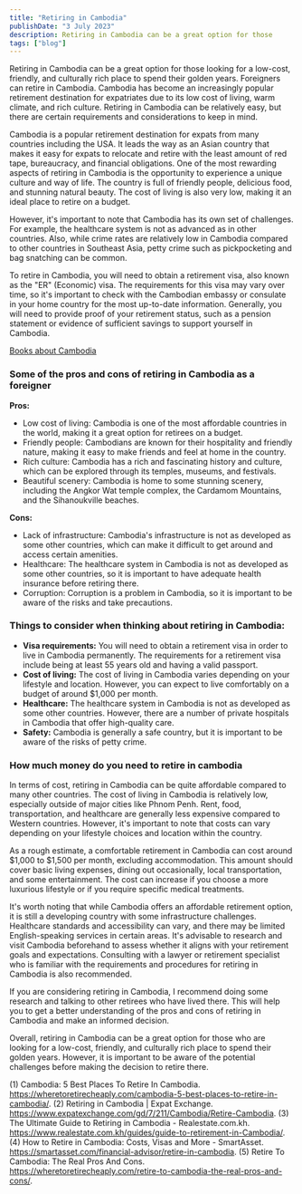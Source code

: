 ```yaml
---
title: "Retiring in Cambodia"
publishDate: "3 July 2023"
description: Retiring in Cambodia can be a great option for those
tags: ["blog"]
---
```


Retiring in Cambodia can be a great option for those looking for a low-cost, friendly, and culturally rich place to spend their golden years. Foreigners can retire in Cambodia. Cambodia has become an increasingly popular retirement destination for expatriates due to its low cost of living, warm climate, and rich culture. Retiring in Cambodia can be relatively easy, but there are certain requirements and considerations to keep in mind.

Cambodia is a popular retirement destination for expats from many countries including the USA. It leads the way as an Asian country that makes it easy for expats to relocate and retire with the least amount of red tape, bureaucracy, and financial obligations. One of the most rewarding aspects of retiring in Cambodia is the opportunity to experience a unique culture and way of life. The country is full of friendly people, delicious food, and stunning natural beauty. The cost of living is also very low, making it an ideal place to retire on a budget. 

However, it's important to note that Cambodia has its own set of challenges. For example, the healthcare system is not as advanced as in other countries. Also, while crime rates are relatively low in Cambodia compared to other countries in Southeast Asia, petty crime such as pickpocketing and bag snatching can be common. 

To retire in Cambodia, you will need to obtain a retirement visa, also known as the "ER" (Economic) visa. The requirements for this visa may vary over time, so it's important to check with the Cambodian embassy or consulate in your home country for the most up-to-date information. Generally, you will need to provide proof of your retirement status, such as a pension statement or evidence of sufficient savings to support yourself in Cambodia.

[Books about Cambodia](https://cambopedia.com/best-books-about-cambodia/)

### Some of the pros and cons of retiring in Cambodia as a foreigner

**Pros:**

* Low cost of living: Cambodia is one of the most affordable countries in the world, making it a great option for retirees on a budget.
* Friendly people: Cambodians are known for their hospitality and friendly nature, making it easy to make friends and feel at home in the country.
* Rich culture: Cambodia has a rich and fascinating history and culture, which can be explored through its temples, museums, and festivals.
* Beautiful scenery: Cambodia is home to some stunning scenery, including the Angkor Wat temple complex, the Cardamom Mountains, and the Sihanoukville beaches.

**Cons:**

* Lack of infrastructure: Cambodia's infrastructure is not as developed as some other countries, which can make it difficult to get around and access certain amenities.
* Healthcare: The healthcare system in Cambodia is not as developed as some other countries, so it is important to have adequate health insurance before retiring there.
* Corruption: Corruption is a problem in Cambodia, so it is important to be aware of the risks and take precautions.

### Things to consider when thinking about retiring in Cambodia:

* **Visa requirements:** You will need to obtain a retirement visa in order to live in Cambodia permanently. The requirements for a retirement visa include being at least 55 years old and having a valid passport.
* **Cost of living:** The cost of living in Cambodia varies depending on your lifestyle and location. However, you can expect to live comfortably on a budget of around $1,000 per month.
* **Healthcare:** The healthcare system in Cambodia is not as developed as some other countries. However, there are a number of private hospitals in Cambodia that offer high-quality care.
* **Safety:** Cambodia is generally a safe country, but it is important to be aware of the risks of petty crime.

### How much money do you need to retire in cambodia

In terms of cost, retiring in Cambodia can be quite affordable compared to many other countries. The cost of living in Cambodia is relatively low, especially outside of major cities like Phnom Penh. Rent, food, transportation, and healthcare are generally less expensive compared to Western countries. However, it's important to note that costs can vary depending on your lifestyle choices and location within the country.

As a rough estimate, a comfortable retirement in Cambodia can cost around $1,000 to $1,500 per month, excluding accommodation. This amount should cover basic living expenses, dining out occasionally, local transportation, and some entertainment. The cost can increase if you choose a more luxurious lifestyle or if you require specific medical treatments.

It's worth noting that while Cambodia offers an affordable retirement option, it is still a developing country with some infrastructure challenges. Healthcare standards and accessibility can vary, and there may be limited English-speaking services in certain areas. It's advisable to research and visit Cambodia beforehand to assess whether it aligns with your retirement goals and expectations. Consulting with a lawyer or retirement specialist who is familiar with the requirements and procedures for retiring in Cambodia is also recommended.

If you are considering retiring in Cambodia, I recommend doing some research and talking to other retirees who have lived there. This will help you to get a better understanding of the pros and cons of retiring in Cambodia and make an informed decision.

Overall, retiring in Cambodia can be a great option for those who are looking for a low-cost, friendly, and culturally rich place to spend their golden years. However, it is important to be aware of the potential challenges before making the decision to retire there.


(1) Cambodia: 5 Best Places To Retire In Cambodia. https://wheretoretirecheaply.com/cambodia-5-best-places-to-retire-in-cambodia/.
(2) Retiring in Cambodia | Expat Exchange. https://www.expatexchange.com/gd/7/211/Cambodia/Retire-Cambodia.
(3) The Ultimate Guide to Retiring in Cambodia - Realestate.com.kh. https://www.realestate.com.kh/guides/guide-to-retirement-in-Cambodia/.
(4) How to Retire in Cambodia: Costs, Visas and More - SmartAsset. https://smartasset.com/financial-advisor/retire-in-cambodia.
(5) Retire To Cambodia: The Real Pros And Cons. https://wheretoretirecheaply.com/retire-to-cambodia-the-real-pros-and-cons/.